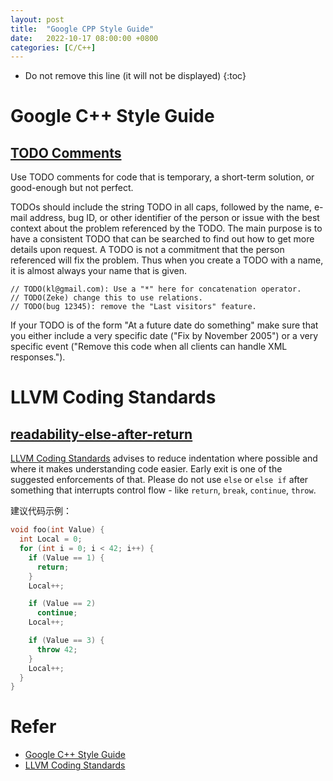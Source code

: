 ```yaml
---
layout: post
title:  "Google CPP Style Guide"
date:   2022-10-17 08:00:00 +0800
categories: [C/C++]
---
```


* Do not remove this line (it will not be displayed)
{:toc}

# Google C++ Style Guide

## [TODO Comments](https://google.github.io/styleguide/cppguide.html#TODO_Comments)

Use TODO comments for code that is temporary, a short-term solution, or good-enough but not perfect.

TODOs should include the string TODO in all caps, followed by the name, e-mail address, bug ID, or other identifier of the person or issue with the best context about the problem referenced by the TODO. The main purpose is to have a consistent TODO that can be searched to find out how to get more details upon request. A TODO is not a commitment that the person referenced will fix the problem. Thus when you create a TODO with a name, it is almost always your name that is given.

```
// TODO(kl@gmail.com): Use a "*" here for concatenation operator.
// TODO(Zeke) change this to use relations.
// TODO(bug 12345): remove the "Last visitors" feature.
```

If your TODO is of the form "At a future date do something" make sure that you either include a very specific date ("Fix by November 2005") or a very specific event ("Remove this code when all clients can handle XML responses.").


# LLVM Coding Standards


## [readability-else-after-return](https://clang.llvm.org/extra/clang-tidy/checks/readability/else-after-return.html)

[LLVM Coding Standards](https://llvm.org/docs/CodingStandards.html) advises to reduce indentation where possible and where it makes understanding code easier. Early exit is one of the suggested enforcements of that. Please do not use `else` or `else if` after something that interrupts control flow - like `return`, `break`, `continue`, `throw`.

建议代码示例：

``` cpp
void foo(int Value) {
  int Local = 0;
  for (int i = 0; i < 42; i++) {
    if (Value == 1) {
      return;
    }
    Local++;

    if (Value == 2)
      continue;
    Local++;

    if (Value == 3) {
      throw 42;
    }
    Local++;
  }
}
```



# Refer

* [Google C++ Style Guide](https://google.github.io/styleguide/cppguide.html)
* [LLVM Coding Standards](https://llvm.org/docs/CodingStandards.html)












